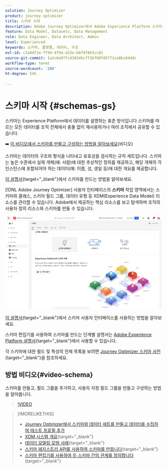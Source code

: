 ```yaml
---
solution: Journey Optimizer
product: journey optimizer
title: 스키마 시작
description: Adobe Journey Optimizer에서 Adobe Experience Platform 스키마를 사용하는 방법 알아보기
feature: Data Model, Datasets, Data Management
role: Data Engineer, Data Architect, Admin
level: Experienced
keywords: 스키마, 플랫폼, 데이터, 구조
exl-id: c2a8df2e-ff94-4f9a-a53e-bbf9f663cc81
source-git-commit: 1a2c6e97fcd30245cff1bf08fd5771ce8bc84ddc
workflow-type: tm+mt
source-wordcount: '286'
ht-degree: 54%

---
```


# 스키마 시작 {#schemas-gs}

스키마는 Experience Platform에서 데이터를 설명하는 표준 방식입니다.스키마를 따르는 모든 데이터를 조직 전체에서 충돌 없이 재사용하거나 여러 조직에서 공유할 수 있습니다.

➡️ [이 비디오에서 스키마를 만들고 구성하는 방법을 알아보세요](#video-schema)(비디오)

스키마는 데이터의 구조와 형식을 나타내고 유효성을 검사하는 규칙 세트입니다. 스키마는 높은 수준에서 실제 개체(예: 사람)에 대한 추상적인 정의를 제공하고, 해당 개체의 각 인스턴스에 포함되어야 하는 데이터(예: 이름, 성, 생일 등)에 대한 개요를 제공합니다.

[이 설명서](https://experienceleague.adobe.com/docs/experience-platform/xdm/schema/composition.html?lang=ko){target="_blank"}에서 스키마를 만드는 방법을 알아보세요.

[!DNL Adobe Journey Optimizer] 사용자 인터페이스의 **스키마** 작업 영역에서는 스키마와 클래스, 스키마 필드 그룹, 데이터 유형 등 XDM(Experience Data Model) 리소스를 관리할 수 있습니다. Adobe에서 제공하는 핵심 리소스를 보고 탐색하며 조직의 사용자 정의 리소스와 스키마를 만들 수 있습니다.

![](assets/schemas-home.png)

[이 설명서](https://experienceleague.adobe.com/docs/experience-platform/xdm/ui/overview.html?lang=ko){target="_blank"}에서 스키마 사용자 인터페이스를 사용하는 방법을 알아보세요.

스키마 편집기를 사용하여 스키마를 만드는 단계별 설명서는 [Adobe Experience Platform 설명서](https://experienceleague.adobe.com/docs/experience-platform/xdm/tutorials/create-schema-ui.html?lang=ko){target="_blank"}에서 사용할 수 있습니다.

각 스키마에 대한 필드 및 특성의 전체 목록을 보려면 [Journey Optimizer 스키마 사전](https://experienceleague.adobe.com/tools/ajo-schemas/schema-dictionary.html?lang=ko){target="_blank"}을 참조하세요.


## 방법 비디오{#video-schema}

스키마를 만들고, 필드 그룹을 추가하고, 사용자 지정 필드 그룹을 만들고 구성하는 방법을 알아봅니다.

>[!VIDEO](https://video.tv.adobe.com/v/334461?quality=12)

>[!MORELIKETHIS]
>
>* [Journey Optimizer에서 스키마와 데이터 세트를 만들고 데이터를 수집하여 테스트 프로필 추가](../audience/creating-test-profiles.md)
>* [XDM 시스템 개요](https://experienceleague.adobe.com/docs/experience-platform/xdm/home.html?lang=ko-KR){target="_blank"}
>* [데이터 모델링 모범 사례](https://experienceleague.adobe.com/docs/experience-platform/xdm/schema/best-practices.html?lang=ko){target="_blank"}
>* [스키마 레지스트리 API를 사용하여 스키마를 만듭니다](https://experienceleague.adobe.com/docs/experience-platform/xdm/tutorials/create-schema-api.html?lang=ko){target="_blank"}
>* [스키마 편집기를 사용하여 두 스키마 간의 관계를 정의합니다](https://experienceleague.adobe.com/docs/experience-platform/xdm/tutorials/relationship-ui.html?lang=ko){target="_blank"}
